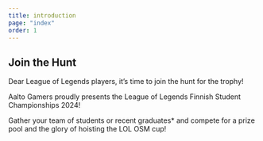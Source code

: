 ```yaml
---
title: introduction
page: "index"
order: 1
---
```


## Join the Hunt

Dear League of Legends players, it’s time to join the hunt for the trophy!

Aalto Gamers proudly presents the League of Legends Finnish Student Championships 2024!

Gather your team of students or recent graduates* and compete for a prize pool and the glory of hoisting the LOL OSM cup!
